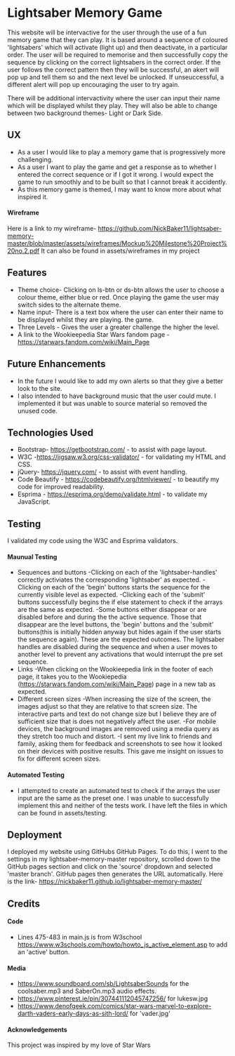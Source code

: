 # Lightsaber Memory Game
This website will be intervactive for the user through the use of a fun memory game that they can play.
It is based around a sequence of coloured 'lightsabers' which will activate (light up) and then deactivate, in a 
particular order. The user will be required to memorise and then successfully copy the sequence by clicking
on the correct lightsabers in the correct order. If the user follows the correct pattern then they will be successful, an akert will pop up and tell them so and the next level be unlocked. If unseuccessful, a different alert will pop up encouraging the user to try again.

There will be additional intervactivity where the user can input their name which will be displayed whilst they
play. They will also be able to change between two background themes- Light or Dark Side. 

## UX
* As a user I would like to play a memory game that is progressively more challenging.
* As a user I want to play the game and get a response as to whether I entered the correct sequence or if I
  got it wrong. I would expect the game to run smoothly and to be built so that I cannot break it accidently.
* As this memory game is themed, I may want to know more about what inspired it.

#### Wireframe
Here is a link to my wireframe- https://github.com/NickBaker11/lightsaber-memory-master/blob/master/assets/wireframes/Mockup%20Milestone%20Project%20no.2.pdf
It can also be found in assets/wireframes in my project

## Features
* Theme choice- Clicking on ls-btn or ds-btn allows the user to choose a colour theme, either blue or red. Once      playing the game the user may switch sides to the alternate theme.
* Name input- There is a text box where the user can enter their name to be displayed whilst they are playing.
  the game. 
* Three Levels - Gives the user a greater challenge the higher the level.
* A link to the Wookieepedia Star Wars fandom page - https://starwars.fandom.com/wiki/Main_Page

## Future Enhancements
* In the future I would like to add my own alerts so that they give a better look to the site.
* I also intended to have background music that the user could mute. I implemented it but was unable to source      material so removed the unused code.

## Technologies Used
* Bootstrap- https://getbootstrap.com/ - to assist with page layout.
* W3C -https://jigsaw.w3.org/css-validator/ - for validating my HTML and CSS.
* jQuery- https://jquery.com/ - to assist with event handling.
* Code Beautify - https://codebeautify.org/htmlviewer/ - to beautify my code for improved readability.
* Esprima - https://esprima.org/demo/validate.html - to validate my JavaScript.

## Testing
I validated my code using the W3C and Esprima validators.
#### Maunual Testing
* Sequences and buttons
    -Clicking on each of the 'lightsaber-handles' correctly activiates the corresponding 'lightsaber' as expected.
    -Clicking on each of the 'begin' buttons starts the sequence for the currently visible level as expected.
    -Clicking each of the 'submit' buttons successfully begins the if else statement to check if the arrays are     the same as expected.
    -Some buttons either disappear or are disabled before and during the the active sequence. Those that disappear  are the level buttons, the 'begin' buttons and the 'submit' buttons(this is initially hidden anyway but hides  again if the  user starts the sequence again). These are the expected outcomes.
     The lightsaber handles are disabled during the sequence and when a user moves to another level to prevent any activations that would interrupt the pre set sequence.
* Links
    -When clicking on the Wookieepedia link in the footer of each page, it takes you to the Wookiepedia (https://starwars.fandom.com/wiki/Main_Page) page in a new tab as expected.
* Different screen sizes
    -When increasing the size of the screen, the images adjust so that they are relative to that screen size. The   interactive parts and text do not change size but I believe they are of sufficient size that is does not       negatively affect the user.
    -For mobile devices, the background images are removed using a media query as they stretch too much and         distort.
    -I sent my live link to friends and family, asking them for feedback and screenshots to see how it looked on    their devices with positive results. This gave me insight on issues to fix for different screen sizes.
#### Automated Testing
* I attempted to create an automated test to check if the arrays the user input are the same as the preset one. I    was unable to successfully implement this and neither of the tests work. I have left the files in which can be     found in assets/testing.

## Deployment
I deployed my website using GitHubs GitHub Pages. To do this, I went to the settings in my lightsaber-memory-master repository, scrolled down to the GitHub pages section and click on the 'source' dropdown and selected 'master branch'. GitHub pages then generates the URL automatically. Here is the link- https://nickbaker11.github.io/lightsaber-memory-master/

## Credits
#### Code
* Lines 475-483 in main.js is from W3school https://www.w3schools.com/howto/howto_js_active_element.asp to add an    'active' button.
#### Media      
* https://www.soundboard.com/sb/LightsaberSounds for the coolsaber.mp3 and SaberOn.mp3 audio effects.
* https://www.pinterest.ie/pin/307441112045747256/ for lukesw.jpg
* https://www.denofgeek.com/comics/star-wars-marvel-to-explore-darth-vaders-early-days-as-sith-lord/ for             'vader.jpg'
#### Acknowledgements
This project was inspired by my love of Star Wars 
